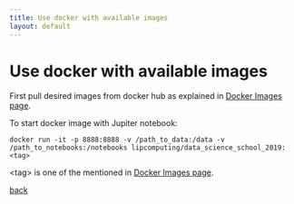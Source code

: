 ```yaml
---
title: Use docker with available images
layout: default
---
```


# Use docker with available images

First pull desired images from docker hub as explained in [Docker Images page](./docker_images.html).

To start docker image with Jupiter notebook:

```
docker run -it -p 8888:8888 -v /path_to_data:/data -v /path_to_notebooks:/notebooks lipcomputing/data_science_school_2019:<tag>
```

\<tag\> is one of the mentioned in [Docker Images page](./docker_images.html).

[back](./)
